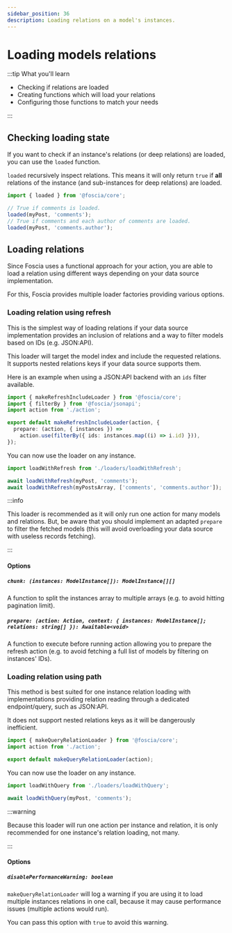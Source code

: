 ```yaml
---
sidebar_position: 36
description: Loading relations on a model's instances.
---
```


# Loading models relations

:::tip What you'll learn

- Checking if relations are loaded
- Creating functions which will load your relations
- Configuring those functions to match your needs

:::

## Checking loading state

If you want to check if an instance's relations (or deep relations) are loaded,
you can use the `loaded` function.

`loaded` recursively inspect relations. This means it will only return `true` if
**all** relations of the instance (and sub-instances for deep relations) are
loaded.

```typescript
import { loaded } from '@foscia/core';

// True if comments is loaded.
loaded(myPost, 'comments');
// True if comments and each author of comments are loaded.
loaded(myPost, 'comments.author');
```

## Loading relations

Since Foscia uses a functional approach for your action, you are able to load a
relation using different ways depending on your data source implementation.

For this, Foscia provides multiple loader factories providing various options.

### Loading relation using refresh

This is the simplest way of loading relations if your data source implementation
provides an inclusion of relations and a way to filter models based on IDs (e.g.
JSON:API).

This loader will target the model index and include the requested relations. It
supports nested relations keys if your data source supports them.

Here is an example when using a JSON:API backend with an `ids` filter available.

```typescript title="loaders/loadWithRefresh.ts"
import { makeRefreshIncludeLoader } from '@foscia/core';
import { filterBy } from '@foscia/jsonapi';
import action from './action';

export default makeRefreshIncludeLoader(action, {
  prepare: (action, { instances }) =>
    action.use(filterBy({ ids: instances.map((i) => i.id) })),
});
```

You can now use the loader on any instance.

```typescript
import loadWithRefresh from './loaders/loadWithRefresh';

await loadWithRefresh(myPost, 'comments');
await loadWithRefresh(myPostsArray, ['comments', 'comments.author']);
```

:::info

This loader is recommended as it will only run one action for many models and
relations. But, be aware that you should implement an adapted `prepare` to
filter the fetched models (this will avoid overloading your data source with
useless records fetching).

:::

#### Options

##### `chunk: (instances: ModelInstance[]): ModelInstance[][]`

A function to split the instances array to multiple arrays (e.g. to avoid
hitting pagination limit).

##### `prepare: (action: Action, context: { instances: ModelInstance[]; relations: string[] }): Awaitable<void>`

A function to execute before running action allowing you to prepare the refresh
action (e.g. to avoid fetching a full list of models by filtering on instances'
IDs).

### Loading relation using path

This method is best suited for one instance relation loading with
implementations providing relation reading through a dedicated endpoint/query,
such as JSON:API.

It does not support nested relations keys as it will be dangerously inefficient.

```typescript title="loaders/loadWithQuery.ts"
import { makeQueryRelationLoader } from '@foscia/core';
import action from './action';

export default makeQueryRelationLoader(action);
```

You can now use the loader on any instance.

```typescript
import loadWithQuery from './loaders/loadWithQuery';

await loadWithQuery(myPost, 'comments');
```

:::warning

Because this loader will run one action per instance and relation, it is only
recommended for one instance's relation loading, not many.

:::

#### Options

##### `disablePerformanceWarning: boolean`

`makeQueryRelationLoader` will log a warning if you are using it to
load multiple instances relations in one call, because it may cause
performance issues (multiple actions would run).

You can pass this option with `true` to avoid this warning.
